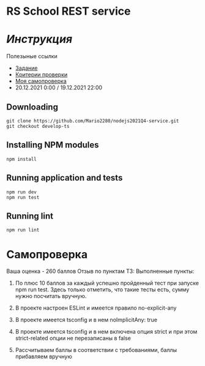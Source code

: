 # RS School REST service

# *Инструкция*

 Полезыные ссылки
 + [Задание](https://github.com/rolling-scopes-school/basic-nodejs-course/blob/master/descriptions/typescript-basics.md)
 + [Критерии проверки](https://github.com/rolling-scopes-school/basic-nodejs-course/blob/master/cross-check/typescript-basics.md)
 + [Моя самопроверка](#self-test)
 + 20.12.2021	0:00 / 19.12.2021	22:00	



## Downloading

```
git clone https://github.com/Mario2280/nodejs2021Q4-service.git
git checkout develop-ts
```

## Installing NPM modules

```
npm install
```

## Running application and tests

```
npm run dev
npm run test 
```

## Running lint

```
npm run lint
```

<a id="self-test"></a>


# Самопроверка #
Ваша оценка - 260 баллов 
Отзыв по пунктам ТЗ:
Выполненные пункты:
1) По плюс 10 баллов за каждый успешно пройденный тест при запуске npm run test. Здесь только отметить, что такие тесты есть, сумму нужно посчитать вручную. 

2) В проекте настроен ESLint и имеется правило no-explicit-any 

3) В проекте имеется tsconfig и в нем noImplicitAny: true 

4) В проекте имеется tsconfig и в нем включена опция strict и при этом strict-related опции не перезаписаны в false 

5) Рассчитываем баллы в соответствии с требованиями, баллы прибавляем вручную 

